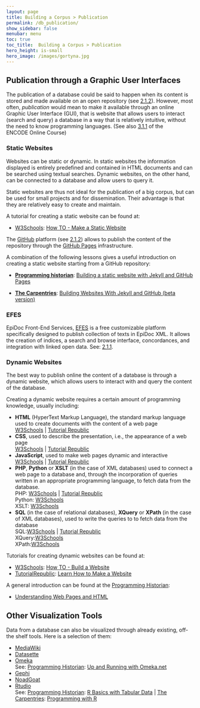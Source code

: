 ```yaml
---
layout: page
title: Building a Corpus > Publication
permalink: /db_publication/
show_sidebar: false
menubar: menu
toc: true
toc_title:  Building a Corpus > Publication
hero_height: is-small
hero_image: /images/gortyna.jpg
---
```


## Publication through a Graphic User Interfaces
The publication of a database could be said to happen when its content is stored and made available on an open repository 
(see [2.1.2](/db_share_store)). However, most often, *publication* would mean to make it available through an online Graphic User
 Interface (GUI), that is website that allows users to interact (search and query) a database in a way that is relatively intuitive, 
 without the need to know programming languages. (See also [3.1.1](https://teach-dariah-cur.acdh-dev.oeaw.ac.at/mod/lesson/view.php?id=2503) of the 
 ENCODE Online Course)

### Static Websites

Websites can be static or dynamic. In static websites  the information displayed is entirely predefined and contained in HTML documents and 
can be searched using textual searches. Dynamic websites, on the other hand, can be connected to a database and allow users to query it. 

Static websites are thus not ideal for the publication of a big corpus, but can be used for small projects and for dissemination.
Their advantage is that they are relatively easy to create and maintain.

A tutorial for creating a static website can be found at:
- [W3Schools](https://www.w3schools.com/): 
[How TO - Make a Static Website](https://www.w3schools.com/howto/howto_website_static.asp) 

The [GitHub](https://github.com/) platform (see [2.1.2](/db_share_store/#repositories)) allows to publish the content of the repository 
through the [GitHub Pages](https://pages.github.com/) infrastructure.

A combination of the following lessons gives a useful introduction on creating a static website starting from a GitHub repository:  

- **[Programming historian](/prog_hist)**:
[Building a static website with Jekyll and GitHub Pages](https://programminghistorian.org/en/lessons/building-static-sites-with-jekyll-github-pages)
  
- **[The Carpentries](soft_carp)**: 
[Building Websites With Jekyll and GitHub (beta version)](https://carpentries-incubator.github.io/jekyll-pages-novice/)

### EFES

EpiDoc Front-End Services, [EFES](https://github.com/EpiDoc/EFES) is a free customizable platform specifically designed 
to publish collection of texts in EpiDoc XML. It allows the creation of indices, a search and browse interface, concordances, 
and integration with linked open data. See: [2.1.1](/db_creation/#epidoc).

### Dynamic Websites

The best way to publish online the content of a database is through a dynamic website, which allows users to interact with and query the 
content of the database. 

Creating a dynamic website requires a certain amount of programming knowledge, usually including:

- **HTML** (HyperText Markup Language), the standard markup language used to create documents with the content of a web page  
[W3Schools](https://www.w3schools.com/html/default.asp) | [Tutorial Republic](https://www.tutorialrepublic.com/html-tutorial/)
-  **CSS**, used to describe the presentation, i.e., the appearance of a web page  
[W3Schools](https://www.w3schools.com/w3css/default.asp)  | [Tutorial Republic](https://www.tutorialrepublic.com/css-tutorial/)
-  **JavaScript**, used to make web pages dynamic and interactive  
[W3Schools](https://www.w3schools.com/js/default.asp)  | [Tutorial Republic](https://www.tutorialrepublic.com/javascript-tutorial/)
-  **PHP**,  **Python** or  **XSLT** (in the case of XML databases) used to connect a web page to a database and, through the incorporation
 of queries written in an appropriate programming language, to fetch data from the database.  
 PHP: [W3Schools](https://www.w3schools.com/php/default.asp) | [Tutorial Republic](https://www.tutorialrepublic.com/php-tutorial/)  
 Python: [W3Schools](https://www.w3schools.com/python/default.asp)  
 XSLT:  [W3Schools](https://www.w3schools.com/xml/xsl_intro.asp)
-  **SQL** (in the case of relational databases),  **XQuery** or **XPath** (in the case of XML databases), used to write the queries to
 to fetch data from the database  
 SQL:[W3Schools](https://www.tutorialrepublic.com/sql-tutorial/)  | [Tutorial Republic](https://www.tutorialrepublic.com/sql-tutorial/)  
 XQuery:[W3Schools](https://www.w3schools.com/xml/xquery_intro.asp)   
XPath:[W3Schools](https://www.w3schools.com/xml/xpath_intro.asp) 

Tutorials for creating dynamic websites can be found at:
- [W3Schools](https://www.w3schools.com/): [How TO - Build a Website](https://www.w3schools.com/howto/howto_website.asp) 
- [TutorialRepublic](https://www.tutorialrepublic.com/): [Learn How to Make a Website](https://www.tutorialrepublic.com/)

A general introduction can be found at the [Programming Historian](/prog_hist):  
- [Understanding Web Pages and HTML](https://programminghistorian.org/en/lessons/viewing-html-files)

## Other Visualization Tools 
Data from a database can also be visualized through already existing, off-the shelf tools. Here is a selection of them:
 
- [MediaWiki](https://www.mediawiki.org/wiki/MediaWiki)
- [Datasette](https://datasette.io/)
- [Omeka](https://omeka.org/)  
   See: [Programming Historian](/prog_hist):
[Up and Running with Omeka.net](https://programminghistorian.org/en/lessons/up-and-running-with-omeka)
- [Gephi](https://gephi.org/)
- [NoadGoat](https://nodegoat.net/)
- [Rtudio](https://posit.co/)  
  See: [Programming Historian](/prog_hist): [R Basics with Tabular Data](https://programminghistorian.org/en/lessons/r-basics-with-tabular-data)  | 
[The Carpentries](soft_carp): [Programming with R](https://swcarpentry.github.io/r-novice-inflammation/)







